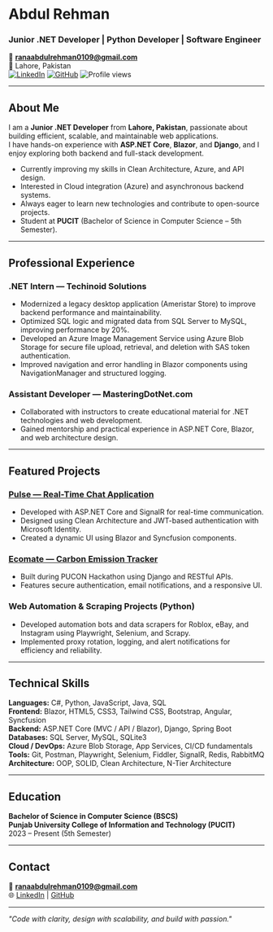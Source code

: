# Abdul Rehman  
### Junior .NET Developer | Python Developer | Software Engineer  

📧 **ranaabdulrehman0109@gmail.com**  
📍 Lahore, Pakistan  
[![LinkedIn](https://img.shields.io/badge/LinkedIn-Abdul%20Rehman-blue?logo=linkedin&style=flat-square)](https://www.linkedin.com/in/abdul-rehman1100)
[![GitHub](https://img.shields.io/badge/GitHub-Abdul--Rehman473-black?logo=github&style=flat-square)](https://github.com/Abdul-Rehman473)
![Profile views](https://komarev.com/ghpvc/?username=Abdul-Rehman473&color=blue)

---

## About Me
I am a **Junior .NET Developer** from **Lahore, Pakistan**, passionate about building efficient, scalable, and maintainable web applications.  
I have hands-on experience with **ASP.NET Core**, **Blazor**, and **Django**, and I enjoy exploring both backend and full-stack development.

- Currently improving my skills in Clean Architecture, Azure, and API design.  
- Interested in Cloud integration (Azure) and asynchronous backend systems.  
- Always eager to learn new technologies and contribute to open-source projects.  
- Student at **PUCIT** (Bachelor of Science in Computer Science – 5th Semester).

---

## Professional Experience

### .NET Intern — Techinoid Solutions
- Modernized a legacy desktop application (Ameristar Store) to improve backend performance and maintainability.  
- Optimized SQL logic and migrated data from SQL Server to MySQL, improving performance by 20%.  
- Developed an Azure Image Management Service using Azure Blob Storage for secure file upload, retrieval, and deletion with SAS token authentication.  
- Improved navigation and error handling in Blazor components using NavigationManager and structured logging.

### Assistant Developer — MasteringDotNet.com
- Collaborated with instructors to create educational material for .NET technologies and web development.  
- Gained mentorship and practical experience in ASP.NET Core, Blazor, and web architecture design.

---

## Featured Projects

### [Pulse — Real-Time Chat Application](https://github.com/Abdul-Rehman473)
- Developed with ASP.NET Core and SignalR for real-time communication.  
- Designed using Clean Architecture and JWT-based authentication with Microsoft Identity.  
- Created a dynamic UI using Blazor and Syncfusion components.

### [Ecomate — Carbon Emission Tracker](https://github.com/Abdul-Rehman473)
- Built during PUCON Hackathon using Django and RESTful APIs.  
- Features secure authentication, email notifications, and a responsive UI.

### Web Automation & Scraping Projects (Python)
- Developed automation bots and data scrapers for Roblox, eBay, and Instagram using Playwright, Selenium, and Scrapy.  
- Implemented proxy rotation, logging, and alert notifications for efficiency and reliability.

---

## Technical Skills

**Languages:** C#, Python, JavaScript, Java, SQL  
**Frontend:** Blazor, HTML5, CSS3, Tailwind CSS, Bootstrap, Angular, Syncfusion  
**Backend:** ASP.NET Core (MVC / API / Blazor), Django, Spring Boot  
**Databases:** SQL Server, MySQL, SQLite3  
**Cloud / DevOps:** Azure Blob Storage, App Services, CI/CD fundamentals  
**Tools:** Git, Postman, Playwright, Selenium, Fiddler, SignalR, Redis, RabbitMQ  
**Architecture:** OOP, SOLID, Clean Architecture, N-Tier Architecture  

---

## Education
**Bachelor of Science in Computer Science (BSCS)**  
**Punjab University College of Information and Technology (PUCIT)**  
2023 – Present (5th Semester)

---

## Contact
📧 **ranaabdulrehman0109@gmail.com**  
🌐 [LinkedIn](https://www.linkedin.com/in/abdul-rehman1100) | [GitHub](https://github.com/Abdul-Rehman473)

---

*"Code with clarity, design with scalability, and build with passion."*

